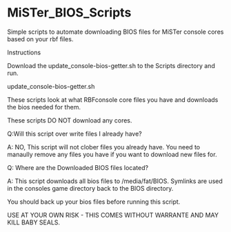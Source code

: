 # MiSTer_BIOS_Scripts
Simple scripts to automate downloading BIOS files for MiSTer console cores based on your rbf files.

Instructions

Download the update_console-bios-getter.sh to the Scripts directory and run.

update_console-bios-getter.sh

These scripts look at what RBFconsole core files you have and downloads the bios needed for them.

These scripts DO NOT download any cores.

Q:Will this script over write files I already have?

A: NO, This script will not clober files you already have. You need to manaully remove any files you have if you want to download new files for.

Q: Where are the Downloaded BIOS files located?

A: This script downloads all bios files to /media/fat/BIOS. Symlinks are used in the consoles game directory back to the BIOS directory.


You should back up your bios files before running this script.

USE AT YOUR OWN RISK - THIS COMES WITHOUT WARRANTE AND MAY KILL BABY SEALS.

